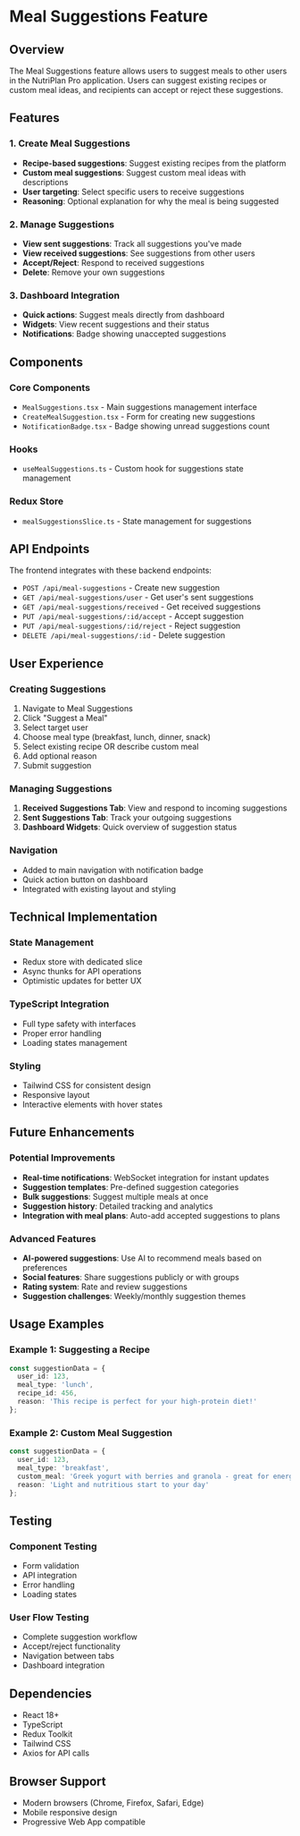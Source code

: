 # Meal Suggestions Feature

## Overview
The Meal Suggestions feature allows users to suggest meals to other users in the NutriPlan Pro application. Users can suggest existing recipes or custom meal ideas, and recipients can accept or reject these suggestions.

## Features

### 1. Create Meal Suggestions
- **Recipe-based suggestions**: Suggest existing recipes from the platform
- **Custom meal suggestions**: Suggest custom meal ideas with descriptions
- **User targeting**: Select specific users to receive suggestions
- **Reasoning**: Optional explanation for why the meal is being suggested

### 2. Manage Suggestions
- **View sent suggestions**: Track all suggestions you've made
- **View received suggestions**: See suggestions from other users
- **Accept/Reject**: Respond to received suggestions
- **Delete**: Remove your own suggestions

### 3. Dashboard Integration
- **Quick actions**: Suggest meals directly from dashboard
- **Widgets**: View recent suggestions and their status
- **Notifications**: Badge showing unaccepted suggestions

## Components

### Core Components
- `MealSuggestions.tsx` - Main suggestions management interface
- `CreateMealSuggestion.tsx` - Form for creating new suggestions
- `NotificationBadge.tsx` - Badge showing unread suggestions count

### Hooks
- `useMealSuggestions.ts` - Custom hook for suggestions state management

### Redux Store
- `mealSuggestionsSlice.ts` - State management for suggestions

## API Endpoints

The frontend integrates with these backend endpoints:
- `POST /api/meal-suggestions` - Create new suggestion
- `GET /api/meal-suggestions/user` - Get user's sent suggestions
- `GET /api/meal-suggestions/received` - Get received suggestions
- `PUT /api/meal-suggestions/:id/accept` - Accept suggestion
- `PUT /api/meal-suggestions/:id/reject` - Reject suggestion
- `DELETE /api/meal-suggestions/:id` - Delete suggestion

## User Experience

### Creating Suggestions
1. Navigate to Meal Suggestions
2. Click "Suggest a Meal"
3. Select target user
4. Choose meal type (breakfast, lunch, dinner, snack)
5. Select existing recipe OR describe custom meal
6. Add optional reason
7. Submit suggestion

### Managing Suggestions
1. **Received Suggestions Tab**: View and respond to incoming suggestions
2. **Sent Suggestions Tab**: Track your outgoing suggestions
3. **Dashboard Widgets**: Quick overview of suggestion status

### Navigation
- Added to main navigation with notification badge
- Quick action button on dashboard
- Integrated with existing layout and styling

## Technical Implementation

### State Management
- Redux store with dedicated slice
- Async thunks for API operations
- Optimistic updates for better UX

### TypeScript Integration
- Full type safety with interfaces
- Proper error handling
- Loading states management

### Styling
- Tailwind CSS for consistent design
- Responsive layout
- Interactive elements with hover states

## Future Enhancements

### Potential Improvements
- **Real-time notifications**: WebSocket integration for instant updates
- **Suggestion templates**: Pre-defined suggestion categories
- **Bulk suggestions**: Suggest multiple meals at once
- **Suggestion history**: Detailed tracking and analytics
- **Integration with meal plans**: Auto-add accepted suggestions to plans

### Advanced Features
- **AI-powered suggestions**: Use AI to recommend meals based on preferences
- **Social features**: Share suggestions publicly or with groups
- **Rating system**: Rate and review suggestions
- **Suggestion challenges**: Weekly/monthly suggestion themes

## Usage Examples

### Example 1: Suggesting a Recipe
```typescript
const suggestionData = {
  user_id: 123,
  meal_type: 'lunch',
  recipe_id: 456,
  reason: 'This recipe is perfect for your high-protein diet!'
};
```

### Example 2: Custom Meal Suggestion
```typescript
const suggestionData = {
  user_id: 123,
  meal_type: 'breakfast',
  custom_meal: 'Greek yogurt with berries and granola - great for energy!',
  reason: 'Light and nutritious start to your day'
};
```

## Testing

### Component Testing
- Form validation
- API integration
- Error handling
- Loading states

### User Flow Testing
- Complete suggestion workflow
- Accept/reject functionality
- Navigation between tabs
- Dashboard integration

## Dependencies

- React 18+
- TypeScript
- Redux Toolkit
- Tailwind CSS
- Axios for API calls

## Browser Support

- Modern browsers (Chrome, Firefox, Safari, Edge)
- Mobile responsive design
- Progressive Web App compatible
